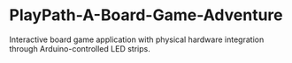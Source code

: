 # PlayPath-A-Board-Game-Adventure
Interactive board game application with physical hardware integration through Arduino-controlled LED strips.
